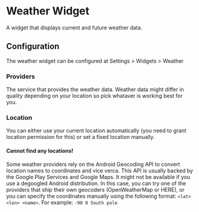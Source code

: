 # Weather Widget

A widget that displays current and future weather data.

## Configuration

The weather widget can be configured at Settings > Widgets > Weather

### Providers

The service that provides the weather data. Weather data might differ in quality depending on your location so pick whataver is working best for you.

### Location

You can either use your current location automatically (you need to grant location permission for this) or set a fixed location manually.

#### Cannot find any locations!

Some weather providers rely on the Android Geocoding API to convert location names to coordinates and vice verca. This API is usually backed by the Google Play Services and Google Maps. It might not be available if you use a degoogled Android distribution. In this case, you can try one of the providers that ship their own geocoders (OpenWeatherMap or HERE), or you can specify the coordinates manually using the following format: `<lat> <lon> <name>`. For example: `-90 0 South pole`
